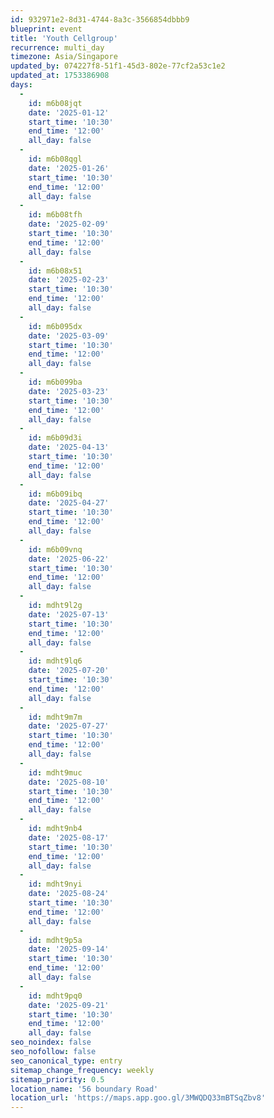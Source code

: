 ```yaml
---
id: 932971e2-8d31-4744-8a3c-3566854dbbb9
blueprint: event
title: 'Youth Cellgroup'
recurrence: multi_day
timezone: Asia/Singapore
updated_by: 074227f8-51f1-45d3-802e-77cf2a53c1e2
updated_at: 1753386908
days:
  -
    id: m6b08jqt
    date: '2025-01-12'
    start_time: '10:30'
    end_time: '12:00'
    all_day: false
  -
    id: m6b08qgl
    date: '2025-01-26'
    start_time: '10:30'
    end_time: '12:00'
    all_day: false
  -
    id: m6b08tfh
    date: '2025-02-09'
    start_time: '10:30'
    end_time: '12:00'
    all_day: false
  -
    id: m6b08x51
    date: '2025-02-23'
    start_time: '10:30'
    end_time: '12:00'
    all_day: false
  -
    id: m6b095dx
    date: '2025-03-09'
    start_time: '10:30'
    end_time: '12:00'
    all_day: false
  -
    id: m6b099ba
    date: '2025-03-23'
    start_time: '10:30'
    end_time: '12:00'
    all_day: false
  -
    id: m6b09d3i
    date: '2025-04-13'
    start_time: '10:30'
    end_time: '12:00'
    all_day: false
  -
    id: m6b09ibq
    date: '2025-04-27'
    start_time: '10:30'
    end_time: '12:00'
    all_day: false
  -
    id: m6b09vnq
    date: '2025-06-22'
    start_time: '10:30'
    end_time: '12:00'
    all_day: false
  -
    id: mdht9l2g
    date: '2025-07-13'
    start_time: '10:30'
    end_time: '12:00'
    all_day: false
  -
    id: mdht9lq6
    date: '2025-07-20'
    start_time: '10:30'
    end_time: '12:00'
    all_day: false
  -
    id: mdht9m7m
    date: '2025-07-27'
    start_time: '10:30'
    end_time: '12:00'
    all_day: false
  -
    id: mdht9muc
    date: '2025-08-10'
    start_time: '10:30'
    end_time: '12:00'
    all_day: false
  -
    id: mdht9nb4
    date: '2025-08-17'
    start_time: '10:30'
    end_time: '12:00'
    all_day: false
  -
    id: mdht9nyi
    date: '2025-08-24'
    start_time: '10:30'
    end_time: '12:00'
    all_day: false
  -
    id: mdht9p5a
    date: '2025-09-14'
    start_time: '10:30'
    end_time: '12:00'
    all_day: false
  -
    id: mdht9pq0
    date: '2025-09-21'
    start_time: '10:30'
    end_time: '12:00'
    all_day: false
seo_noindex: false
seo_nofollow: false
seo_canonical_type: entry
sitemap_change_frequency: weekly
sitemap_priority: 0.5
location_name: '56 boundary Road'
location_url: 'https://maps.app.goo.gl/3MWQDQ33mBTSqZbv8'
---
```

